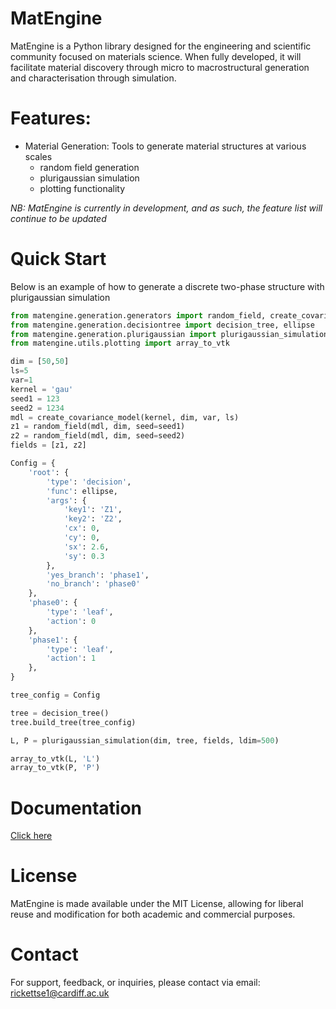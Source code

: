 # MatEngine

MatEngine is a Python library designed for the engineering and scientific community focused on materials science. When fully developed, it will facilitate material discovery through micro to macrostructural generation and characterisation through simulation.

# Features:
- Material Generation: Tools to generate material structures at various scales
  - random field generation
  - plurigaussian simulation
  - plotting functionality

*NB: MatEngine is currently in development, and as such, the feature list will continue to be updated*

# Quick Start

Below is an example of how to generate a discrete two-phase structure with plurigaussian simulation

```python
from matengine.generation.generators import random_field, create_covariance_model
from matengine.generation.decisiontree import decision_tree, ellipse
from matengine.generation.plurigaussian import plurigaussian_simulation
from matengine.utils.plotting import array_to_vtk

dim = [50,50]
ls=5
var=1
kernel = 'gau'
seed1 = 123
seed2 = 1234
mdl = create_covariance_model(kernel, dim, var, ls)
z1 = random_field(mdl, dim, seed=seed1)
z2 = random_field(mdl, dim, seed=seed2)
fields = [z1, z2]

Config = {
    'root': {
        'type': 'decision',
        'func': ellipse,
        'args': {
            'key1': 'Z1',
            'key2': 'Z2',
            'cx': 0,
            'cy': 0,
            'sx': 2.6,
            'sy': 0.3
        },
        'yes_branch': 'phase1',
        'no_branch': 'phase0'
    },
    'phase0': {
        'type': 'leaf',
        'action': 0
    },
    'phase1': {
        'type': 'leaf',
        'action': 1
    },
}

tree_config = Config

tree = decision_tree()
tree.build_tree(tree_config)

L, P = plurigaussian_simulation(dim, tree, fields, ldim=500)

array_to_vtk(L, 'L')
array_to_vtk(P, 'P')
```

# Documentation
[Click here](https://ejricketts.github.io/MatEngine-docs/)

# License
MatEngine is made available under the MIT License, allowing for liberal reuse and modification for both academic and commercial purposes.

# Contact
For support, feedback, or inquiries, please contact via email: rickettse1@cardiff.ac.uk